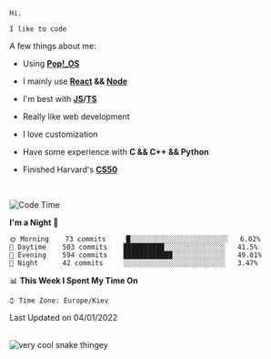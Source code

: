 ```
Hi.

I like to code
```

A few things about me:

-   Using **[Pop!\_OS](https://pop.system76.com/)**

-   I mainly use **[React](https://reactjs.org/) && [Node](https://nodejs.org/en/)**

-   I'm best with **[JS](https://www.javascript.com/)/[TS](https://www.typescriptlang.org/)**

-   Really like web development

-   I love customization

-   Have some experience with **C && C++ && Python**

-   Finished Harvard's **[CS50](https://cs50.harvard.edu)**

<br>

<!--START_SECTION:waka-->

![Code Time](http://img.shields.io/badge/Code%20Time-231%20hrs%2022%20mins-blue)

**I'm a Night 🦉**

```text
🌞 Morning    73 commits     █░░░░░░░░░░░░░░░░░░░░░░░░   6.02%
🌆 Daytime    503 commits    ██████████░░░░░░░░░░░░░░░   41.5%
🌃 Evening    594 commits    ████████████░░░░░░░░░░░░░   49.01%
🌙 Night      42 commits     ░░░░░░░░░░░░░░░░░░░░░░░░░   3.47%

```

📊 **This Week I Spent My Time On**

```text
⌚︎ Time Zone: Europe/Kiev

```

Last Updated on 04/01/2022

<!--END_SECTION:waka-->

<br>

<img title="" src="https://raw.githubusercontent.com/Trunkelis/Trunkelis/output/github-contribution-grid-snake.svg" alt="very cool snake thingey" data-align="left">
